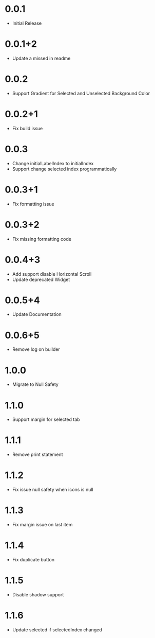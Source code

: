 # 0.0.1

* Initial Release

# 0.0.1+2

* Update a missed in readme 

# 0.0.2

* Support Gradient for Selected and Unselected Background Color

# 0.0.2+1

* Fix build issue

# 0.0.3

* Change initialLabelIndex to initialIndex
* Support change selected index programmatically

# 0.0.3+1

* Fix formatting issue

# 0.0.3+2

* Fix missing formatting code

# 0.0.4+3

* Add support disable Horizontal Scroll
* Update deprecated Widget

# 0.0.5+4
* Update Documentation

# 0.0.6+5
* Remove log on builder

# 1.0.0
* Migrate to Null Safety

# 1.1.0
* Support margin for selected tab

# 1.1.1
* Remove print statement

# 1.1.2

* Fix issue null safety when icons is null

# 1.1.3

* Fix margin issue on last item

# 1.1.4

* Fix duplicate button

# 1.1.5

* Disable shadow support

# 1.1.6

* Update selected if selectedIndex changed
